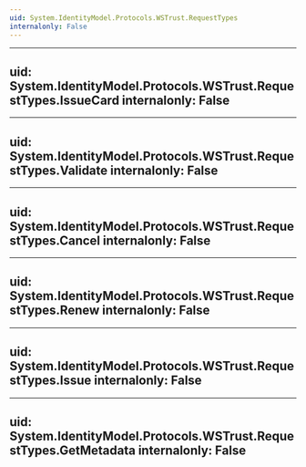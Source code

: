 ```yaml
---
uid: System.IdentityModel.Protocols.WSTrust.RequestTypes
internalonly: False
---
```


---
uid: System.IdentityModel.Protocols.WSTrust.RequestTypes.IssueCard
internalonly: False
---

---
uid: System.IdentityModel.Protocols.WSTrust.RequestTypes.Validate
internalonly: False
---

---
uid: System.IdentityModel.Protocols.WSTrust.RequestTypes.Cancel
internalonly: False
---

---
uid: System.IdentityModel.Protocols.WSTrust.RequestTypes.Renew
internalonly: False
---

---
uid: System.IdentityModel.Protocols.WSTrust.RequestTypes.Issue
internalonly: False
---

---
uid: System.IdentityModel.Protocols.WSTrust.RequestTypes.GetMetadata
internalonly: False
---

